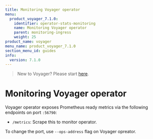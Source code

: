 ```yaml
---
title: Monitoring Voyager operator
menu:
  product_voyager_7.1.0:
    identifier: operator-stats-monitoring
    name: Monitoring Voyager operator
    parent: monitoring-ingress
    weight: 25
product_name: voyager
menu_name: product_voyager_7.1.0
section_menu_id: guides
info:
  version: 7.1.0
---
```


> New to Voyager? Please start [here](/products/voyager/7.1.0/concepts/overview).

# Monitoring Voyager operator

Voyager operator exposes Prometheus ready metrics via the following endpoints on port `:56790`:

- `/metrics`: Scrape this to monitor operator.

To change the port, use `--ops-address` flag on Voyager opreator.
